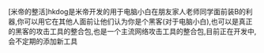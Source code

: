 [米帝的整活]hkdog是米帝开发的用于电脑小白在朋友家人老师同学面前装B的利器,你可以用它在其他人面前让他们认为你是个黑客(对于电脑小白),也可以是真正的黑客的攻击工具的整合包,也是一个主流网络攻击工具的整合包,目前正在开发中,会不定期的添加新工具
